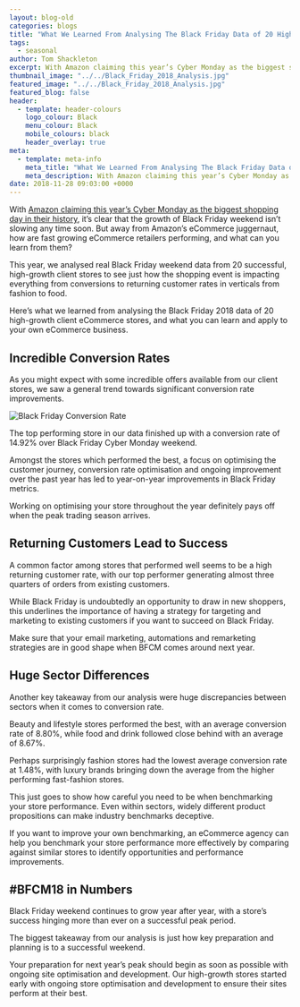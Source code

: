```yaml
---
layout: blog-old
categories: blogs
title: "What We Learned From Analysing The Black Friday Data of 20 High-Growth eCommerce Stores"
tags:
  - seasonal
author: Tom Shackleton
excerpt: With Amazon claiming this year’s Cyber Monday as the biggest shopping day in their history, it’s clear that the growth of Black Friday weekend isn’t slowing any time soon. But away from Amazon’s eCommerce juggernaut, how are fast growing eCommerce retailers performing, and what can you learn from them?
thumbnail_image: "../../Black_Friday_2018_Analysis.jpg"
featured_image: "../../Black_Friday_2018_Analysis.jpg"
featured_blog: false
header:
  - template: header-colours
    logo_colour: Black
    menu_colour: Black
    mobile_colours: black
    header_overlay: true
meta:
  - template: meta-info
    meta_title: "What We Learned From Analysing The Black Friday Data of 20 High-Growth eCommerce Stores"
    meta_description: With Amazon claiming this year’s Cyber Monday as the biggest shopping day in their history, it’s clear that the growth of Black Friday weekend isn’t slowing any time soon. But away from Amazon’s eCommerce juggernaut, how are fast growing eCommerce retailers performing, and what can you learn from them?
date: 2018-11-28 09:03:00 +0000
---
```


With [Amazon claiming this year’s Cyber Monday as the biggest shopping day in their history](https://uk.businessinsider.com/amazon-cyber-monday-black-friday-2018-biggest-shoppings-days-ever-2018-11?r=US&IR=T), it’s clear that the growth of Black Friday weekend isn’t slowing any time soon. But away from Amazon’s eCommerce juggernaut, how are fast growing eCommerce retailers performing, and what can you learn from them?

This year, we analysed real Black Friday weekend data from 20 successful, high-growth client stores to see just how the shopping event is impacting everything from conversions to returning customer rates in verticals from fashion to food.

Here’s what we learned from analysing the Black Friday 2018 data of 20 high-growth client eCommerce stores, and what you can learn and apply to your own eCommerce business.

## Incredible Conversion Rates

As you might expect with some incredible offers available from our client stores, we saw a general trend towards significant conversion rate improvements.

![Black Friday Conversion Rate](../../Highest_Conv.png)

The top performing store in our data finished up with a conversion rate of 14.92% over Black Friday Cyber Monday weekend.

Amongst the stores which performed the best, a focus on optimising the customer journey, conversion rate optimisation and ongoing improvement over the past year has led to year-on-year improvements in Black Friday metrics.

Working on optimising your store throughout the year definitely pays off when the peak trading season arrives.

## Returning Customers Lead to Success

A common factor among stores that performed well seems to be a high returning customer rate, with our top performer generating almost three quarters of orders from existing customers.

While Black Friday is undoubtedly an opportunity to draw in new shoppers, this underlines the importance of having a strategy for targeting and marketing to existing customers if you want to succeed on Black Friday.

Make sure that your email marketing, automations and remarketing strategies are in good shape when BFCM comes around next year.

## Huge Sector Differences

Another key takeaway from our analysis were huge discrepancies between sectors when it comes to conversion rate.

Beauty and lifestyle stores performed the best, with an average conversion rate of 8.80%, while food and drink followed close behind with an average of 8.67%.

Perhaps surprisingly fashion stores had the lowest average conversion rate at 1.48%, with luxury brands bringing down the average from the higher performing fast-fashion stores.

This just goes to show how careful you need to be when benchmarking your store performance. Even within sectors, widely different product propositions can make industry benchmarks deceptive.

If you want to improve your own benchmarking, an eCommerce agency can help you benchmark your store performance more effectively by comparing against similar stores to identify opportunities and performance improvements.

## #BFCM18 in Numbers

Black Friday weekend continues to grow year after year, with a store’s success hinging more than ever on a successful peak period.

The biggest takeaway from our analysis is just how key preparation and planning is to a successful weekend.

Your preparation for next year’s peak should begin as soon as possible with ongoing site optimisation and development. Our high-growth stores started early with ongoing store optimisation and development to ensure their sites perform at their best.
